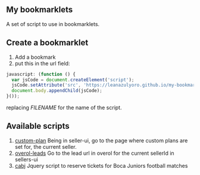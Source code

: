 ## My bookmarklets
A set of script to use in bookmarklets.

## Create a bookmarklet

1. Add a bookmark
2. put this in the url field:
```javascript
javascript: (function () {
  var jsCode = document.createElement('script');
  jsCode.setAttribute('src', 'https://leanazulyoro.github.io/my-bookmarklets/FILENAME.js');
  document.body.appendChild(jsCode);
}());
```
replacing _FILENAME_ for the name of the script.

## Available scripts
1. [custom-plan](https://leanazulyoro.github.io/my-bookmarklets/custom-plan.js)
Being in seller-ui, go to the page where custom plans are set for, the current seller.
2. [overol-leads](https://leanazulyoro.github.io/my-bookmarklets/overol-leads.js)
Go to the lead url in overol for the current sellerId in sellers-ui
3. [cabj](https://leanazulyoro.github.io/my-bookmarklets/cabj.js)
Jquery script to reserve tickets for Boca Juniors football matches
